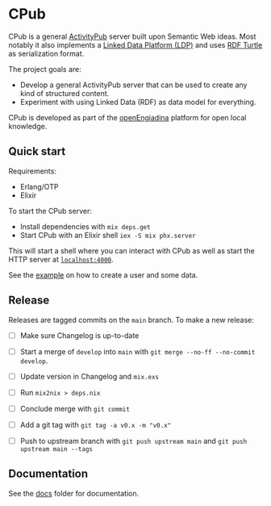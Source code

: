 <!--
SPDX-FileCopyrightText: 2020 pukkamustard <pukkamustard@posteo.net>

SPDX-License-Identifier: CC0-1.0
-->

# CPub

CPub is a general [ActivityPub](https://www.w3.org/TR/activitypub/) server built upon Semantic Web ideas. Most notably it also implements a [Linked Data Platform (LDP)](https://www.w3.org/TR/ldp/) and uses [RDF Turtle](https://www.w3.org/TR/turtle/) as serialization format.

The project goals are:

- Develop a general ActivityPub server that can be used to create any kind of structured content.
- Experiment with using Linked Data (RDF) as data model for everything.

CPub is developed as part of the [openEngiadina](https://openengiadina.net/) platform for open local knowledge.

## Quick start

Requirements:

  - Erlang/OTP
  - Elixir

To start the CPub server:

  * Install dependencies with `mix deps.get`
  * Start CPub with an Elixir shell `iex -S mix phx.server`

This will start a shell where you can interact with CPub as well as start the
HTTP server at [`localhost:4000`](http://localhost:4000/public).

See the [example](docs/demo.org) on how to create a user and some data.

## Release

Releases are tagged commits on the `main` branch. To make a new release:

- [ ] Make sure Changelog is up-to-date
- [ ] Start a merge of `develop` into `main` with `git merge --no-ff --no-commit develop`. 
- [ ] Update version in Changelog and `mix.exs`
- [ ] Run `mix2nix > deps.nix`
- [ ] Conclude merge with `git commit`
- [ ] Add a git tag with `git tag -a v0.x -m "v0.x"`
- [ ] Push to upstream branch with `git push upstream main` and `git push upstream main --tags`


## Documentation

See the [docs](docs/) folder for documentation.
